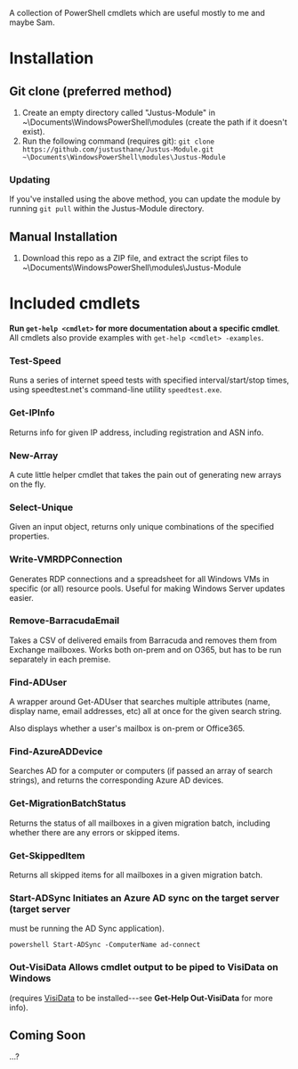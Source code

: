 A collection of PowerShell cmdlets which are useful mostly to me and maybe Sam.

# Installation
## Git clone (preferred method)
1. Create an empty directory called "Justus-Module" in ~\Documents\WindowsPowerShell\modules (create the path if it doesn't exist).
2. Run the following command (requires git): `git clone https://github.com/justusthane/Justus-Module.git ~\Documents\WindowsPowerShell\modules\Justus-Module`

### Updating
If you've installed using the above method, you can update the module by running `git pull` within the Justus-Module directory.

## Manual Installation
1. Download this repo as a ZIP file, and extract the script files to ~\Documents\WindowsPowerShell\modules\Justus-Module

# Included cmdlets

**Run `get-help <cmdlet>` for more documentation about a specific cmdlet**. All cmdlets also provide examples with `get-help <cmdlet> -examples`.

### Test-Speed
Runs a series of internet speed tests with specified interval/start/stop times, using speedtest.net's command-line utility `speedtest.exe`.

### Get-IPInfo
Returns info for given IP address, including registration and ASN info.

### New-Array
A cute little helper cmdlet that takes the pain out of generating new arrays on the fly.

### Select-Unique
Given an input object, returns only unique combinations of the specified properties.

### Write-VMRDPConnection
Generates RDP connections and a spreadsheet for all Windows VMs in specific (or all) resource pools. Useful for making Windows Server updates easier.

### Remove-BarracudaEmail
Takes a CSV of delivered emails from Barracuda and removes them from Exchange mailboxes. Works both on-prem and on O365, but has to be run separately in each premise.

### Find-ADUser
A wrapper around Get-ADUser that searches multiple attributes (name, display name, email addresses, etc) all at once for the given search string.

Also displays whether a user's mailbox is on-prem or Office365.

### Find-AzureADDevice
Searches AD for a computer or computers (if passed an array of search strings), and returns the corresponding Azure AD devices.

### Get-MigrationBatchStatus
Returns the status of all mailboxes in a given migration batch, including whether there are any errors or skipped items.

### Get-SkippedItem
Returns all skipped items for all mailboxes in a given migration batch.

### Start-ADSync Initiates an Azure AD sync on the target server (target server
must be running the AD Sync application).

```powershell Start-ADSync -ComputerName ad-connect ```

### Out-VisiData Allows cmdlet output to be piped to VisiData on Windows
(requires [VisiData](https://www.visidata.org) to be installed---see **Get-Help
Out-VisiData** for more info).


## Coming Soon
...?
